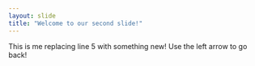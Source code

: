```yaml
---
layout: slide
title: "Welcome to our second slide!"
---
```

This is me replacing line 5 with something new!
Use the left arrow to go back!

